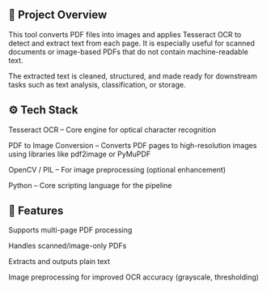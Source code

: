 ## 🚀 Project Overview
This tool converts PDF files into images and applies Tesseract OCR to detect and extract text from each page. It is especially useful for scanned documents or image-based PDFs that do not contain machine-readable text.

The extracted text is cleaned, structured, and made ready for downstream tasks such as text analysis, classification, or storage.

## ⚙️ Tech Stack
Tesseract OCR – Core engine for optical character recognition

PDF to Image Conversion – Converts PDF pages to high-resolution images using libraries like pdf2image or PyMuPDF

OpenCV / PIL – For image preprocessing (optional enhancement)

Python – Core scripting language for the pipeline

## 🔧 Features
Supports multi-page PDF processing

Handles scanned/image-only PDFs

Extracts and outputs plain text

Image preprocessing for improved OCR accuracy (grayscale, thresholding)

